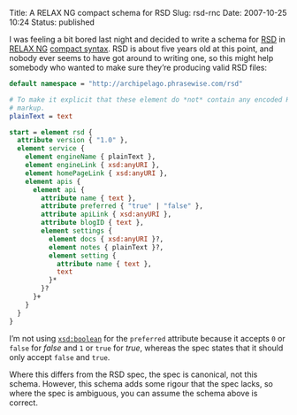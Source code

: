 Title: A RELAX NG compact schema for RSD
Slug: rsd-rnc
Date: 2007-10-25 10:24
Status: published

I was feeling a bit bored last night and decided to write a schema for [RSD](https://github.com/danielberlinger/rsd) in [RELAX NG](http://relaxng.org/) [compact syntax](http://relaxng.org/compact-tutorial-20030326.html). RSD is about five years old at this point, and nobody ever seems to have got around to writing one, so this might help somebody who wanted to make sure they’re producing valid RSD files:

```rnc
default namespace = "http://archipelago.phrasewise.com/rsd"

# To make it explicit that these element do *not* contain any encoded HTML
# markup.
plainText = text

start = element rsd {
  attribute version { "1.0" },
  element service {
    element engineName { plainText },
    element engineLink { xsd:anyURI },
    element homePageLink { xsd:anyURI },
    element apis {
      element api {
        attribute name { text },
        attribute preferred { "true" | "false" },
        attribute apiLink { xsd:anyURI },
        attribute blogID { text },
        element settings {
          element docs { xsd:anyURI }?,
          element notes { plainText }?,
          element setting {
            attribute name { text },
            text
          }*
        }?
      }+
    }
  }
}
```

I’m not using [`xsd:boolean`](http://books.xmlschemata.org/relaxng/ch19-77025.html) for the `preferred` attribute because it accepts `0` or `false` for _false_ and `1` or `true` for _true_, whereas the spec states that it should only accept `false` and `true`.

Where this differs from the RSD spec, the spec is canonical, not this schema. However, this schema adds some rigour that the spec lacks, so where the spec is ambiguous, you can assume the schema above is correct.
